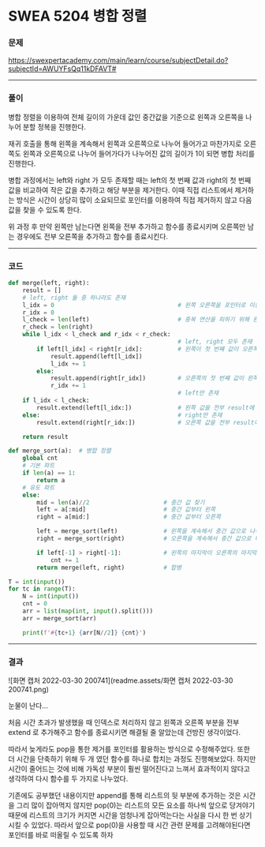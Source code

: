 # SWEA 5204 병합 정렬



### 문제 

https://swexpertacademy.com/main/learn/course/subjectDetail.do?subjectId=AWUYFsQq11kDFAVT#

<hr>



### 풀이

병합 정렬을 이용하여 전체 길이의 가운데 값인 중간값을 기준으로 왼쪽과 오른쪽을 나누어 분할 정복을 진행한다.

재귀 호출을 통해 왼쪽을 계속해서 왼쪽과 오른쪽으로 나누어 들어가고 마찬가지로 오른쪽도 왼쪽과 오른쪽으로 나누어 들어가다가 나누어진 값의 길이가 1이 되면 병합 처리를 진행한다.

병합 과정에서는 left와 right 가 모두 존재할 때는 left의 첫 번째 값과 right의 첫 번째 값을 비교하여 작은 값을 추가하고 해당 부분을 제거한다. 이때 직접 리스트에서 제거하는 방식은 시간이 상당히 많이 소요되므로 포인터를 이용하여 직접 제거하지 않고 다음 값을 찾을 수 있도록 한다.

위 과정 후 만약 왼쪽만 남는다면 왼쪽을 전부 추가하고 함수를 종료시키며 오른쪽만 남는 경우에도 전부 오른쪽을 추가하고 함수를 종료시킨다.

<hr>



### 코드

```python
def merge(left, right):
    result = []
    # left, right 둘 중 하나라도 존재
    l_idx = 0                                   # 왼쪽 오른쪽을 포인터로 이동하자
    r_idx = 0
    l_check = len(left)                         # 중복 연산을 피하기 위해 왼쪽과 오른쪽의 길이를 미리 구해놓음
    r_check = len(right)
    while l_idx < l_check and r_idx < r_check:  
                                                # left, right 모두 존재
        if left[l_idx] < right[r_idx]:          # 왼쪽이 첫 번쨰 값이 오른쪽의 첫번째 값보다 작으면 result에 추가 후 left 포인터를 1만큼 이동
            result.append(left[l_idx])
            l_idx += 1
        else:
            result.append(right[r_idx])         # 오른쪽의 첫 번쨰 값이 왼쪽의 첫번째 값보다 작으면 result에 추가 right 포인터를 1만큼 이동
            r_idx += 1
                                                # left만 존재
    if l_idx < l_check:
        result.extend(left[l_idx:])             # 왼쪽 값을 전부 result에 추가
    else:                                       # right만 존재
        result.extend(right[r_idx:])            # 오른쪽 값을 전부 result에 추가

    return result

def merge_sort(a):  # 병합 정렬
    global cnt
    # 기본 파트
    if len(a) == 1:
        return a
    # 유도 파트
    else:
        mid = len(a)//2                     # 중간 값 찾기
        left = a[:mid]                      # 중간 값부터 왼쪽
        right = a[mid:]                     # 중간 값부터 오른쪽

        left = merge_sort(left)             # 왼쪽을 계속해서 중간 값으로 나누어서 왼쪽 오른쪽 만들기
        right = merge_sort(right)           # 오른쪽을 계속해서 중간 값으로 나누어서 왼쪽 오른쪽 만들기

        if left[-1] > right[-1]:            # 왼쪽의 마지막이 오른쪽의 마지막 보다 크면 cnt +1
            cnt += 1
        return merge(left, right)           # 합병

T = int(input())
for tc in range(T):
    N = int(input())
    cnt = 0
    arr = list(map(int, input().split()))
    arr = merge_sort(arr)

    print(f'#{tc+1} {arr[N//2]} {cnt}')
```

<hr>



### 결과

![화면 캡처 2022-03-30 200741](readme.assets/화면 캡처 2022-03-30 200741.png)

눈물이 난다...

처음 시간 초과가 발생했을 때 인덱스로 처리하지 않고 왼쪽과 오른쪽 부분을 전부 extend 로 추가해주고 함수를 종료시키면 해결될 줄 알았는데 건방진 생각이었다.

따라서 늦게라도 pop을 통한 제거를 포인터를 활용하는 방식으로 수정해주었다. 또한 더 시간을 단축하기 위해 두 개 였던 함수를 하나로 합치는 과정도 진행해보았다. 하지만 시간이 줄어드는 것에 비해 가독성 부분이 훨씬 떨어진다고 느껴서 효과적이지 않다고 생각하여 다시 함수를 두 가지로 나누었다.

기존에도 공부했던 내용이지만 append를 통해 리스트의 뒷 부분에 추가하는 것은 시간을 그리 많이 잡아먹지 않지만 pop(0)는 리스트의 모든 요소를 하나씩 앞으로 당겨야기 때문에 리스트의 크기가 커지면 시간을 엄청나게 잡아먹는다는 사실을 다시 한 번 상기시킬 수 있었다. 따라서 앞으로 pop(0)을 사용할 때 시간 관련 문제를 고려해야된다면 포인터를 바로 떠올릴 수 있도록 하자